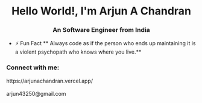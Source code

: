<h1 align="center">Hello World!, I'm Arjun A Chandran</h1>
<h3 align="center">An Software Engineer from India</h3>

- ⚡ Fun Fact ** Always code as if the person who ends up maintaining it is a violent psychopath who knows where you live.**

<h3 align="left">Connect with me:</h3>
https://arjunachandran.vercel.app/<br></br>
arjun43250@gmail.com
<p align="left">
</p>



